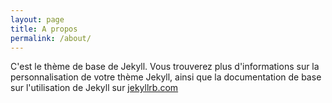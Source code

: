 ```yaml
---
layout: page
title: A propos
permalink: /about/
---
```


C'est le thème de base de Jekyll. Vous trouverez plus d'informations sur la personnalisation de votre thème Jekyll, ainsi que la documentation de base sur l'utilisation de Jekyll sur [jekyllrb.com](http://jekyllrb.com/)
